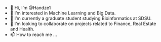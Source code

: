 - 👋 Hi, I’m @Handze1
- 👀 I’m interested in Machine Learning and Big Data.
- 🌱 I’m currently a graduate student studying Bioinformatics at SDSU.
- 💞️ I’m looking to collaborate on projects related to Finance, Real Estate and Health. 
- 📫 How to reach me ...

<!---
Handze1/Handze1 is a ✨ special ✨ repository because its `README.md` (this file) appears on your GitHub profile.
You can click the Preview link to take a look at your changes.
--->
